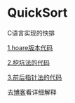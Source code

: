 # QuickSort
C语言实现的快排

[1.hoare版本代码](./quick_sort_1.c)

[2.挖坑法的代码](./quick_sort_2.c)

[3.前后指针法的代码](./quick_sort_3.c)

去[博客](https://blog.csdn.net/Eric_qiushui/article/details/80585230)看详细解释


